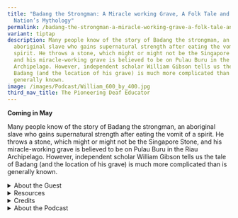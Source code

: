 ```yaml
---
title: "Badang the Strongman: A Miracle working Grave, A Folk Tale and a
  Nation’s Mythology"
permalink: /badang-the-strongman-a-miracle-working-grave-a-folk-tale-and-a-nation-s-mythology/
variant: tiptap
description: Many people know of the story of Badang the strongman, an
  aboriginal slave who gains supernatural strength after eating the vomit of a
  spirit. He throws a stone, which might or might not be the Singapore Stone,
  and his miracle-working grave is believed to be on Pulau Buru in the Riau
  Archipelago. However, independent scholar William Gibson tells us the tale of
  Badang (and the location of his grave) is much more complicated than is
  generally known.
image: /images/Podcast/William_600_by_400.jpg
third_nav_title: The Pioneering Deaf Educator
---
```

<p><strong>Coming in May</strong>
</p>
<p>Many people know of the story of Badang the strongman, an aboriginal slave
who gains supernatural strength after eating the vomit of a spirit. He
throws a stone, which might or might not be the Singapore Stone, and his
miracle-working grave is believed to be on Pulau Buru in the Riau Archipelago.
However, independent scholar William Gibson tells us the tale of Badang
(and the location of his grave) is much more complicated than is generally
known.</p>
<p></p>
<div data-type="detailGroup" class="isomer-accordion isomer-accordion-white">
<details class="isomer-details">
<summary>About the Guest</summary>
<div data-type="detailsContent" class="isomer-details-content">
<p>Dr William L. Gibson&nbsp;is an author and researcher based in Southeast
Asia since 2005. A former Lee Kong Chian Research Fellow of the National
Library Singapore, he is the author of&nbsp;<em>Keramat, Sacred Relics and Forbidden Idols in Singapore</em>&nbsp;(Routledge,
2024). His articles have appeared in&nbsp;<em>Signal to Noise</em>, <a href="http://PopMatters.com" rel="noopener noreferrer nofollow" target="_blank">PopMatters.com</a>,&nbsp;<em>The Mekong Review, Archipel, History and Anthropology</em>,
the&nbsp;<em>Bulletin de l’École française d’Extrême-Orient</em>&nbsp;and&nbsp;<em>BiblioAsia</em>,
among others.</p>
</div>
</details>
<details class="isomer-details">
<summary>Resources</summary>
<div data-type="detailsContent" class="isomer-details-content">
<p></p>
</div>
</details>
<details class="isomer-details">
<summary>Credits</summary>
<div data-type="detailsContent" class="isomer-details-content">
<p>This episode of BiblioAsia+ was hosted by Jimmy Yap and produced by Soh
Gek Han. Sound engineering was done by Nookcha Ptd Ltd. The background
music “Di Tanjong Katong” was composed by Osman Ahmad and performed by
Chords Haven. Special thanks to William for coming on the show.</p>
<p></p>
</div>
</details>
<details class="isomer-details">
<summary>About the Podcast</summary>
<div data-type="detailsContent" class="isomer-details-content">
<p>BiblioAsia+ is a podcast about Singapore history by the National Library
of Singapore.</p>
</div>
</details>
</div>
<p>
<br>
</p>